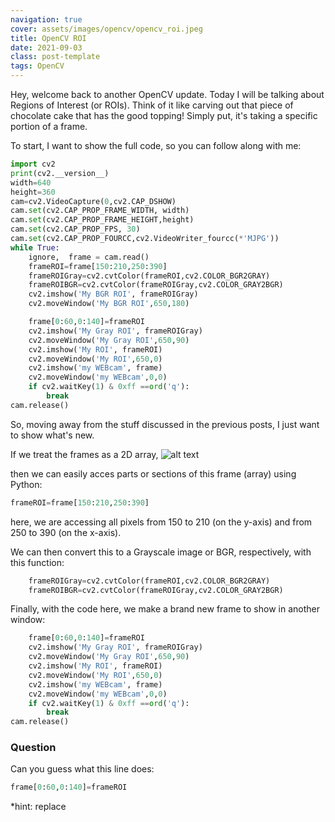 ```yaml
---
navigation: true
cover: assets/images/opencv/opencv_roi.jpeg
title: OpenCV ROI
date: 2021-09-03
class: post-template
tags: OpenCV
---
```


Hey, welcome back to another OpenCV update. Today I will be talking about Regions of Interest (or ROIs). Think of it like carving out that piece of chocolate cake that has the good topping! Simply put, it's taking a specific portion of a frame. 

To start, I want to show the full code, so you can follow along with me:
```python
import cv2
print(cv2.__version__)
width=640
height=360
cam=cv2.VideoCapture(0,cv2.CAP_DSHOW)
cam.set(cv2.CAP_PROP_FRAME_WIDTH, width)
cam.set(cv2.CAP_PROP_FRAME_HEIGHT,height)
cam.set(cv2.CAP_PROP_FPS, 30)
cam.set(cv2.CAP_PROP_FOURCC,cv2.VideoWriter_fourcc(*'MJPG'))
while True:
    ignore,  frame = cam.read()
    frameROI=frame[150:210,250:390]
    frameROIGray=cv2.cvtColor(frameROI,cv2.COLOR_BGR2GRAY)
    frameROIBGR=cv2.cvtColor(frameROIGray,cv2.COLOR_GRAY2BGR)
    cv2.imshow('My BGR ROI', frameROIGray)
    cv2.moveWindow('My BGR ROI',650,180)

    frame[0:60,0:140]=frameROI
    cv2.imshow('My Gray ROI', frameROIGray)
    cv2.moveWindow('My Gray ROI',650,90)
    cv2.imshow('My ROI', frameROI)
    cv2.moveWindow('My ROI',650,0)
    cv2.imshow('my WEBcam', frame)
    cv2.moveWindow('my WEBcam',0,0)
    if cv2.waitKey(1) & 0xff ==ord('q'):
        break
cam.release()

```


So, moving away from the stuff discussed in the previous posts, I just want to show what's new. 

If we treat the frames as a 2D array, 
![alt text](2Darray.png)

then we can easily acces parts or sections of this frame (array) using Python:

```python
frameROI=frame[150:210,250:390]
```
here, we are accessing all pixels from 150 to 210 (on the y-axis) and from 250 to 390 (on the x-axis). 

We can then convert this to a Grayscale image or BGR, respectively, with this function:
```python
    frameROIGray=cv2.cvtColor(frameROI,cv2.COLOR_BGR2GRAY)
    frameROIBGR=cv2.cvtColor(frameROIGray,cv2.COLOR_GRAY2BGR)
```
Finally, with the code here, we make a brand new frame to show in another window:
```python
    frame[0:60,0:140]=frameROI
    cv2.imshow('My Gray ROI', frameROIGray)
    cv2.moveWindow('My Gray ROI',650,90)
    cv2.imshow('My ROI', frameROI)
    cv2.moveWindow('My ROI',650,0)
    cv2.imshow('my WEBcam', frame)
    cv2.moveWindow('my WEBcam',0,0)
    if cv2.waitKey(1) & 0xff ==ord('q'):
        break
cam.release()
```

### Question
Can you guess what this line does:
```python
frame[0:60,0:140]=frameROI
```
*hint: replace
